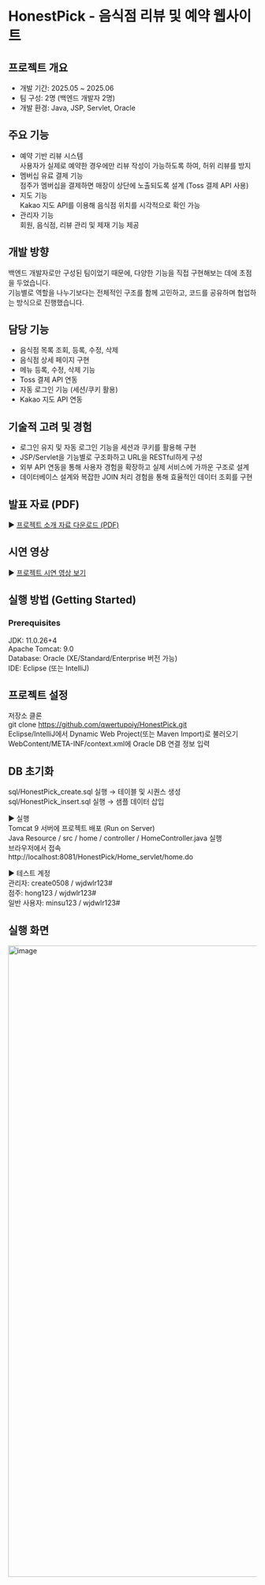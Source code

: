 # HonestPick - 음식점 리뷰 및 예약 웹사이트

## 프로젝트 개요
- 개발 기간: 2025.05 ~ 2025.06
- 팀 구성: 2명 (백엔드 개발자 2명)
- 개발 환경: Java, JSP, Servlet, Oracle

## 주요 기능
- 예약 기반 리뷰 시스템  
  사용자가 실제로 예약한 경우에만 리뷰 작성이 가능하도록 하여, 허위 리뷰를 방지
- 멤버십 유료 결제 기능  
  점주가 멤버십을 결제하면 매장이 상단에 노출되도록 설계 (Toss 결제 API 사용)
- 지도 기능  
  Kakao 지도 API를 이용해 음식점 위치를 시각적으로 확인 가능
- 관리자 기능  
  회원, 음식점, 리뷰 관리 및 제재 기능 제공

## 개발 방향
백엔드 개발자로만 구성된 팀이었기 때문에, 다양한 기능을 직접 구현해보는 데에 초점을 두었습니다.  
기능별로 역할을 나누기보다는 전체적인 구조를 함께 고민하고, 코드를 공유하며 협업하는 방식으로 진행했습니다.

## 담당 기능
- 음식점 목록 조회, 등록, 수정, 삭제
- 음식점 상세 페이지 구현
- 메뉴 등록, 수정, 삭제 기능
- Toss 결제 API 연동
- 자동 로그인 기능 (세션/쿠키 활용)
- Kakao 지도 API 연동

## 기술적 고려 및 경험
- 로그인 유지 및 자동 로그인 기능을 세션과 쿠키를 활용해 구현
- JSP/Servlet을 기능별로 구조화하고 URL을 RESTful하게 구성
- 외부 API 연동을 통해 사용자 경험을 확장하고 실제 서비스에 가까운 구조로 설계
- 데이터베이스 설계와 복잡한 JOIN 처리 경험을 통해 효율적인 데이터 조회를 구현

## 발표 자료 (PDF)
▶ [프로젝트 소개 자료 다운로드 (PDF)](https://drive.google.com/file/d/17fujddKVnLxMY6W3MY2no9gvSD2rdjTl/view?usp=sharing)

## 시연 영상
▶ [프로젝트 시연 영상 보기](https://drive.google.com/file/d/1bDkzHl1yo9qC2cL4pnf8bBQMRf2Ma54k/view?usp=sharing)

## 실행 방법 (Getting Started)
### Prerequisites
JDK: 11.0.26+4  
Apache Tomcat: 9.0  
Database: Oracle (XE/Standard/Enterprise 버전 가능)  
IDE: Eclipse (또는 IntelliJ)  

## 프로젝트 설정
저장소 클론  
git clone https://github.com/qwertupoiy/HonestPick.git  
Eclipse/IntelliJ에서 Dynamic Web Project(또는 Maven Import)로 불러오기  
WebContent/META-INF/context.xml에 Oracle DB 연결 정보 입력  

<Resource
    name="jdbc/HonestPick"
    auth="Container"
    type="javax.sql.DataSource"
    driverClassName="oracle.jdbc.driver.OracleDriver"
    url="jdbc:oracle:thin:@localhost:1521:xe"
    username="HonestPick"
    password="1234"
    maxActive="20"
    maxIdle="10"
    maxWait="-1"/>

## DB 초기화
sql/HonestPick_create.sql 실행 → 테이블 및 시퀀스 생성  
sql/HonestPick_insert.sql 실행 → 샘플 데이터 삽입  

▶ 실행  
Tomcat 9 서버에 프로젝트 배포 (Run on Server)  
Java Resource / src / home / controller / HomeController.java 실행  
브라우저에서 접속  
http://localhost:8081/HonestPick/Home_servlet/home.do  

▶ 테스트 계정  
관리자: create0508 / wjdwlr123#  
점주: hong123 / wjdwlr123#  
일반 사용자: minsu123 / wjdwlr123#  

## 실행 화면
<img width="954" height="1278" alt="image" src="https://github.com/user-attachments/assets/c43b11a4-01fd-416e-899a-1796d6db96f6" />

